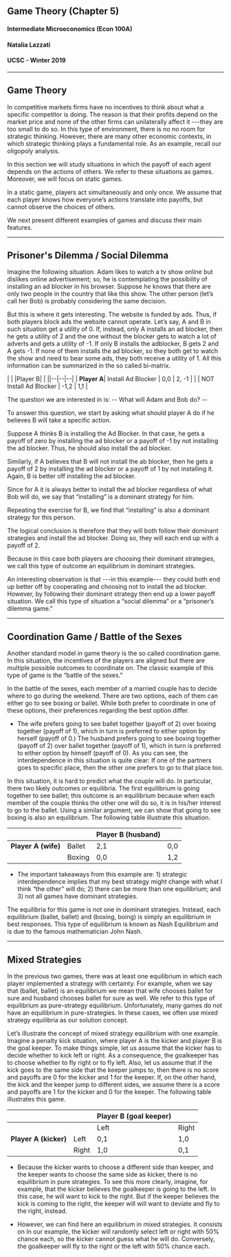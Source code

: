 
## Game Theory (Chapter 5)

#### Intermediate Microeconomics (Econ 100A)

#### Natalia Lazzati

#### UCSC - Winter 2019

--------

## Game Theory

In competitive markets firms have no incentives to think about what a specific competitor is doing. The reason is that their profits depend on the market price and none of the other firms can unilaterally affect it ---they are too small to do so. In this type of environment, there is no no room for strategic thinking. However, there are many other economic contexts, in which strategic thinking plays a fundamental role. As an example, recall our oligopoly analysis.

In this section we will study situations in which the payoff of each agent depends on the actions of others. We refer to these situations as games. Moreover, we will focus on static games.

In a static game, players act simultaneously and only once. We assume that each player knows how everyone’s actions translate into payoffs, but cannot observe the choices of others. 

We next present different examples of games and discuss their main features.

--------

## Prisoner's Dilemma / Social Dilemma

Imagine the following situation. Adam likes to watch a tv show online but dislikes online advertisement; so, he is contemplating the possibility of installing an ad blocker in his browser. Suppose he knows that there are only two people in the country that like this show. The other person (let’s call her Bob) is probably considering the same decision.

But this is where it gets interesting. The website is funded by ads. Thus, if both players block ads the website cannot operate. Let’s say, A and B in such situation get a utility of 0. If, instead, only A installs an ad blocker, then he gets a utility of 2 and the one without the blocker gets to watch a lot of adverts and gets a utility of -1. If only B installs the adblocker, B gets 2 and A gets -1. If none of them installs the ad blocker, so they both get to watch the show and need to bear some ads, they both receive a utility of 1. All this information can be summarized in the so called bi-matrix.

|  |  |Player B| |
||--|--|--|
| **Player A**| Install Ad Blocker | 0,0 | 2, -1 |
| | NOT Install Ad Blocker | -1,2 | 1,1 |


The question we are interested in is:
-- What will Adam and Bob do? --

To answer this question, we start by asking what should player A do if he believes B will take a specific action. 

Suppose A thinks B is installing the Ad Blocker. In that case, he gets a payoff of zero by installing the ad blocker or a payoff of -1 by not installing the ad blocker. Thus, he should also install the ad blocker.  

Similarly, if A believes that B will not install the  ab blocker, then he gets a payoff of 2 by installing the ad blocker or a payoff of 1 by not installing it. Again, B is better off installing the ad blocker.

Since for A it is always better to install the ad blocker regardless of what Bob will do, we say that “installing” is a dominant strategy for him.

Repeating the exercise for B, we find that “installing” is also a dominant strategy for this person.

The logical conclusion is therefore that they will both follow their dominant strategies and install the ad blocker. Doing so, they will each end up with a payoff of 2.

Because in this case both players are choosing their dominant strategies, we call this type of outcome an equilibrium in dominant strategies.

An interesting observation is that ---in this example--- they could both end up better off by cooperating and choosing not to install the ad blocker. However, by following their dominant strategy then end up a lower payoff situation. We call this type of situation a “social dilemma” or a “prisoner’s dilemma game."

-----------------

## Coordination Game / Battle of the Sexes

Another standard model in game theory is the so called coordination game. In this situation, the incentives of the players are aligned but there are multiple possible outcomes to coordinate on. The classic example of this type of game is the “battle of the sexes."

In the battle of the sexes, each member of a married couple has to decide where to go during the weekend. There are two options, each of them can either go to see boxing or ballet. While both prefer to coordinate in one of these options, their preferences regarding the best option differ. 

* The wife prefers going to see ballet together (payoff of 2) over boxing together (payoff of 1), which in turn is preferred to either option by herself (payoff of 0.) The husband prefers going to see boxing together (payoff of 2) over ballet together (payoff of 1), which in turn is preferred to either option by himself (payoff of 0). As you can see, the interdependence in this situation is quite clear: If one of the partners goes to specific place, then the other one prefers to go to that place too.

In this situation, it is hard to predict what the couple will do. In particular, there two likely outcomes or equilibria. The first equilibrium is going together to see ballet; this outcome is an equilibrium because when each member of the couple thinks the other one will do so, it is in his/her interest to go to the ballet. Using a similar argument, we can show that going to see boxing is also an equilibrium. The following table illustrate this situation. 

|  | |Player B (husband)| |
|--|--|--|--|
| **Player A (wife)**| Ballet | 2,1 | 0,0 |
| | Boxing | 0,0 | 1,2 |

* The important takeaways from this example are: 1) strategic interdependence implies that my best strategy might change with what I think “the other” will do; 2) there can be more than one equilibrium; and 3) not all games have dominant strategies.

The equilibria for this game is not one in dominant strategies. Instead, each equilibrium (ballet, ballet) and (boxing, boing) is simply an equilibrium in best responses. This type of equilibrium is known as Nash Equilibrium and is due to the famous mathematician John Nash.

-----------------
## Mixed Strategies

In the previous two games, there was at least one equilibrium in which each player implemented a strategy with certainty. For example, when we say that (ballet, ballet) is an equilibrium we mean that wife chooses ballet for sure and husband chooses ballet for sure as well. We refer to this type of equilibrium as pure-strategy equilibrium. Unfortunately, many games do not have an equilibrium in pure-strategies. In these cases, we often use mixed strategy equilibria as our solution concept.

Let’s illustrate the concept of mixed strategy equilibrium with one example. Imagine a penalty kick situation, where player A is the kicker and player B is the goal keeper. To make things simple, let us assume that the kicker has to decide whether to kick left or right. As a consequence, the goalkeeper has to choose whether to fly right or to fly left. Also, let us assume that if the kick goes to the same side that the keeper jumps to, then there is no score and payoffs are 0 for the kicker and 1 for the keeper. If, on the other hand, the kick and the keeper jump to different sides, we assume there is a score and payoffs are 1 for the kicker and 0 for the keeper. The following table illustrates this game.

|  | |Player B (goal keeper)| |
|--|--|--|--|
| | | Left | Right|
| **Player A (kicker)**| Left | 0,1 | 1,0 |
| | Right | 1,0 | 0,1 |

* Because the kicker wants to choose a different side than keeper, and the keeper wants to choose the same side as kicker, there is no equilibrium in pure strategies. To see this more clearly, imagine, for example, that the kicker believes the goalkeeper is going to the left. In this case, he will want to kick to the right. But if the keeper believes the kick is coming to the right, the keeper will will want to deviate and fly to the right, instead.

* However, we can find here an equilibrium in mixed strategies. It consists on  In our example, the kicker will randomly select left or right with 50% chance each, so the kicker cannot guess what he will do. Conversely, the goalkeeper will fly to the right or the left with 50% chance each. 


<!--

// This piece of code below creates the reveal presentation and pushes to GitHub and then deploys to GitHub pages. Modify the commit message and paste it into terminal.

cd docs && \
pandoc  \
-t revealjs -V revealjs-url=reveal.js \
--css=reveal.js/css/theme/simple.css \
-H reveal.js/js/revealMathJax.js \
-s S15_GameTheory_Ch29_Ch30.md -o S15_GameTheory_Ch29_Ch30.html && \
cd .. && \
git add docs/* && \
git commit -am " add content to S15_GameTheory_Ch29_Ch30.md " && \
git push origin master && \
mkdocs gh-deploy 

-->

<!--  http://www.tablesgenerator.com/markdown_tables -->